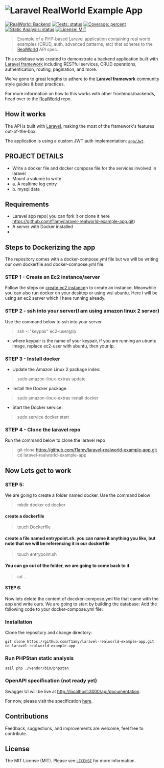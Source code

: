 # ![Laravel RealWorld Example App](.github/readme/logo.png)

[![RealWorld: Backend](https://img.shields.io/badge/RealWorld-Backend-blueviolet.svg)](https://github.com/gothinkster/realworld)
[![Tests: status](https://github.com/f1amy/laravel-realworld-example-app/actions/workflows/tests.yml/badge.svg)](https://github.com/f1amy/laravel-realworld-example-app/actions/workflows/tests.yml)
[![Coverage: percent](https://codecov.io/gh/f1amy/laravel-realworld-example-app/branch/main/graph/badge.svg)](https://codecov.io/gh/f1amy/laravel-realworld-example-app)
[![Static Analysis: status](https://github.com/f1amy/laravel-realworld-example-app/actions/workflows/static-analysis.yml/badge.svg)](https://github.com/f1amy/laravel-realworld-example-app/actions/workflows/static-analysis.yml)
[![License: MIT](https://img.shields.io/badge/License-MIT-yellowgreen.svg)](https://opensource.org/licenses/MIT)

> Example of a PHP-based Laravel application containing real world examples (CRUD, auth, advanced patterns, etc) that adheres to the [RealWorld](https://github.com/gothinkster/realworld) API spec.

This codebase was created to demonstrate a backend application built with [Laravel framework](https://laravel.com/) including RESTful services, CRUD operations, authentication, routing, pagination, and more.

We've gone to great lengths to adhere to the **Laravel framework** community style guides & best practices.

For more information on how to this works with other frontends/backends, head over to the [RealWorld](https://github.com/gothinkster/realworld) repo.

## How it works

The API is built with [Laravel](https://laravel.com/), making the most of the framework's features out-of-the-box.

The application is using a custom JWT auth implementation: [`app/Jwt`](./app/Jwt).

## PROJECT DETAILS
- Write a docker file and docker compose file for the services involved in laravel
- Mount a volume to write
- a. A realtime log entry
- b. mysql data

## Requirements
- Laravel app repo( you can fork it or clone it here https://github.com/f1amy/laravel-realworld-example-app.git)
- A server with Docker installed
-

## Steps to Dockerizing the app
The repository comes with a docker-compose.yml file but we will be writing our own dockerfile and docker-compose.yml file.

### STEP 1 - Create an Ec2 instance/server
Follow the steps on [create ec2 instance](https://docs.aws.amazon.com/AWSEC2/latest/UserGuide/EC2_GetStarted.html)n to create an instance. Meanwhile you can also run docker on your desktop or using wsl ubuntu. Here I will be using an ec2 server which I have running already.

### STEP 2 - ssh into your server(I am using amazon linux 2 server)
Use the command below to ssh into your server
> ssh -i "keypair" ec2-user@Ip

- where keypair is the name of your keypair, if you are running an ubuntu image, replace ec2-user with ubuntu, then your Ip.

### STEP 3 - Install docker
- Update the Amazon Linux 2 package index:

> sudo amazon-linux-extras update

- Install the Docker package:

> sudo amazon-linux-extras install docker

- Start the Docker service:

> sudo service docker start

### STEP 4 - Clone the laravel repo
Run the command below to clone the laravel repo
> git clone https://github.com/f1amy/laravel-realworld-example-app.git
> cd laravel-realworld-example-app

## Now Lets get to work
### STEP 5:
We are going to create a folder named docker. Use the command below
> mkdir docker
> cd docker
#### create a dockerfile
> touch Dockerfile
#### create a file named entrypoint.sh. you can name it anything you like, but note that we will be referencing it in our dockerfile
> touch entrypoint.sh
#### You can go out of the folder, we are going to come back to it
> cd ..

#### STEP 6:
Now lets delete the content of doccker-compose.yml file that came with the app and write ours.
We are going to start by building the database:
Add the following code to your docker-compose.yml file:
    












### Installation

Clone the repository and change directory:

    git clone https://github.com/f1amy/laravel-realworld-example-app.git
    cd laravel-realworld-example-app



### Run PHPStan static analysis

    sail php ./vendor/bin/phpstan

### OpenAPI specification (not ready yet)

Swagger UI will be live at [http://localhost:3000/api/documentation](http://localhost:3000/api/documentation).

For now, please visit the specification [here](https://github.com/gothinkster/realworld/tree/main/api).

## Contributions

Feedback, suggestions, and improvements are welcome, feel free to contribute.

## License

The MIT License (MIT). Please see [`LICENSE`](./LICENSE) for more information.
